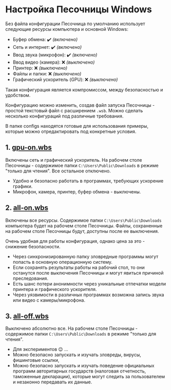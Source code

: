 # Настройка Песочницы Windows

Без файла конфигурации Песочница по умолчанию использует следующие ресурсы компьютера и основной Windows:

- Буфер обмена: :heavy_check_mark: _(включено)_
- Сеть и интернет: :heavy_check_mark: _(включено)_
- Ввод звука (микрофон): :heavy_check_mark: _(включено)_
- Ввод видео (камера): :x: _(выключено)_
- Принтер: :x: _(выключено)_
- Файлы и папки: :x: _(выключено)_
- Графический ускоритель (GPU): :x: _(выключено)_

Такая конфигурация является компромиссом, между безопасностью и удобством.

Конфигурацию можно изменить, создав файл запуска Песочницы - простой текстовый файл с расширением `.wsb`. Можно сделать несколько конфигураций под различные требования.

В папке configs находятся готовые для использования примеры, которые можно отредактировать под конкретные условия.

## 1. [gpu-on.wbs](https://raw.githubusercontent.com/Abarona-Org/VM/main/RAM/Windows/configs/gpu-on.wbs)

Включены сеть и графический ускоритель. На рабочем столе Песочницы - содержимое папки `C:\Users\Public\Downloads` в режиме "только для чтения". Все остальное отключено.

- Удобно и безопасно работать в программах, требующих ускорение графики.
- Микрофон, камера, принтер, буфер обмена - выключены.

## 2. [all-on.wbs](https://raw.githubusercontent.com/Abarona-Org/VM/main/RAM/Windows/configs/all-on.wbs)

Включены все ресурсы. Содержимое папки `C:\Users\Public\Downloads` компьютера будет на рабочем столе Песочницы. Файлы, сохраненные на рабочем столе Песочницы будут, доступны после ее выключения. 

Очень удобная для работы конфигурация, однако цена за это - снижение безопасности. 

- Через синхронизированную папку зловредные программы могут попасть в основную операционную систему.
- Если сохранять результаты работы на рабочий стол, то они останутся после выключения Песочницы и могут явиться причиной преследования.
- Есть шанс потери анонимности через уникальные отпечатки модели принтера и графического ускорителя.
- Через уязвимости в различных программах возможна запись звука или видео с камеры/микрофона.

## 3. [all-off.wbs](https://raw.githubusercontent.com/Abarona-Org/VM/main/RAM/Windows/configs/all-off.wbs)

Выключено абсолютно все. На рабочем столе Песочницы - содержимое папки `C:\Users\Public\Downloads` в режиме "только для чтения". 

- Для экспериментов :wink: ...
- Можно безопасно запускать и изучать зловреды, вирусы, фишинговые ссылки, 
- Можно безопасно запускать и изучать поведение официальных программ авторитарных государств (налоговая отчетность, таможенные декларации), которые могут следить за пользователем и незаконно передавать их данные.